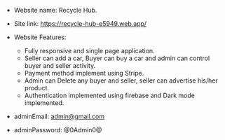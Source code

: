 * Website name: Recycle Hub.
* Site link: https://recycle-hub-e5949.web.app/
* Website Features:
  * Fully responsive and single page application.
  * Seller can add a car, Buyer can buy a car and admin can control buyer and seller activity.
  * Payment method implement using Stripe.
  * Admin can Delete any buyer and seller, seller can advertise his/her product.
  * Authentication implemented using firebase and Dark mode implemented.

* adminEmail: admin@gmail.com 
* adminPassword: @0Admin0@